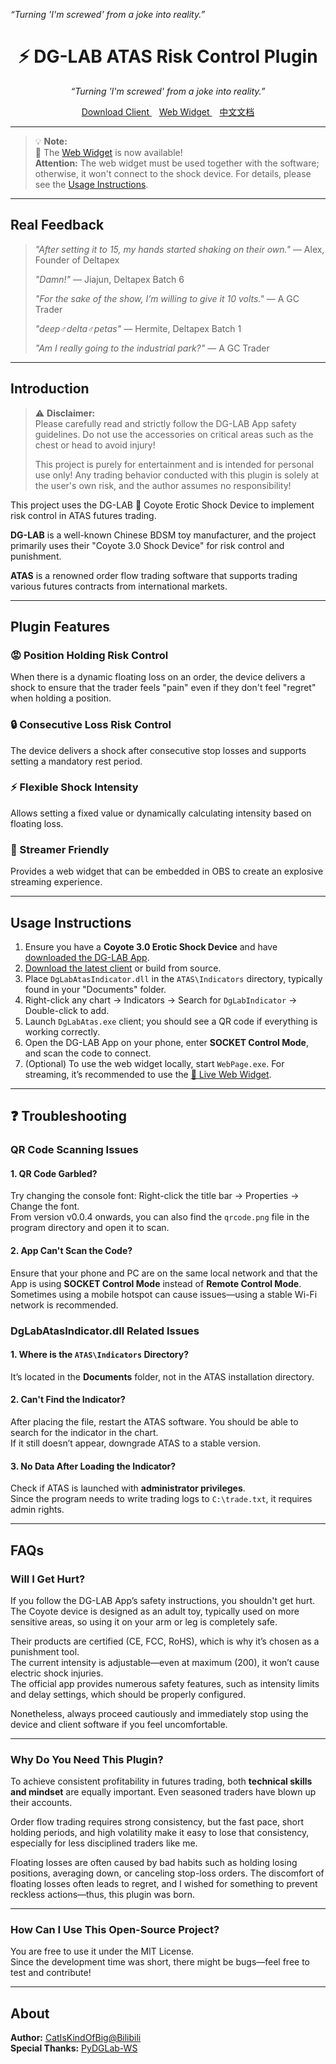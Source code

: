 <i>“Turning 'I'm screwed' from a joke into reality.”</i>

<h1 align="center">
  ⚡ DG-LAB ATAS Risk Control Plugin
</h1>

<p align="center">
  <i>“Turning 'I'm screwed' from a joke into reality.”</i>
</div>

<p align="center">
  <a href="https://github.com/Meeken1998/dg-lab-atas/releases">
    Download Client
  </a>
  <span>&nbsp&nbsp</span>
  <a href="https://meeken1998.github.io/dg-lab-atas">
    Web Widget
  </a>
  <span>&nbsp&nbsp</span>
  <a href="/README_CN.md">
    中文文档
  </a>
</p>

---

> 💡 **Note:**  
> 🤗 The [Web Widget](https://meeken1998.github.io/dg-lab-atas) is now available!  
> **Attention:** The web widget must be used together with the software; otherwise, it won't connect to the shock device. For details, please see the [Usage Instructions](#usage-instructions).

---

## Real Feedback

> _"After setting it to 15, my hands started shaking on their own."_ — Alex, Founder of Deltapex
>
> _"Damn!"_ — Jiajun, Deltapex Batch 6
>
> _"For the sake of the show, I’m willing to give it 10 volts."_ — A GC Trader
>
> _"deep♂delta♂petas"_ — Hermite, Deltapex Batch 1
>
> _"Am I really going to the industrial park?"_ — A GC Trader

---

## Introduction

> ⚠️ **Disclaimer:**  
> Please carefully read and strictly follow the DG-LAB App safety guidelines. Do not use the accessories on critical areas such as the chest or head to avoid injury!
>
> This project is purely for entertainment and is intended for personal use only! Any trading behavior conducted with this plugin is solely at the user's own risk, and the author assumes no responsibility!

This project uses the DG-LAB 🐺 Coyote Erotic Shock Device to implement risk control in ATAS futures trading.

**DG-LAB** is a well-known Chinese BDSM toy manufacturer, and the project primarily uses their "Coyote 3.0 Shock Device" for risk control and punishment.

**ATAS** is a renowned order flow trading software that supports trading various futures contracts from international markets.

---

## Plugin Features

### 😡 Position Holding Risk Control

When there is a dynamic floating loss on an order, the device delivers a shock to ensure that the trader feels "pain" even if they don't feel "regret" when holding a position.

### 🔒 Consecutive Loss Risk Control

The device delivers a shock after consecutive stop losses and supports setting a mandatory rest period.

### ⚡ Flexible Shock Intensity

Allows setting a fixed value or dynamically calculating intensity based on floating loss.

### 🎥 Streamer Friendly

Provides a web widget that can be embedded in OBS to create an explosive streaming experience.

---

## Usage Instructions

1. Ensure you have a **Coyote 3.0 Erotic Shock Device** and have [downloaded the DG-LAB App](https://www.dungeon-lab.com/app-download.php).
2. [Download the latest client](https://github.com/Meeken1998/dg-lab-atas/releases) or build from source.
3. Place `DgLabAtasIndicator.dll` in the `ATAS\Indicators` directory, typically found in your "Documents" folder.
4. Right-click any chart → Indicators → Search for `DgLabIndicator` → Double-click to add.
5. Launch `DgLabAtas.exe` client; you should see a QR code if everything is working correctly.
6. Open the DG-LAB App on your phone, enter **SOCKET Control Mode**, and scan the code to connect.
7. (Optional) To use the web widget locally, start `WebPage.exe`. For streaming, it’s recommended to use the [🤗 Live Web Widget](https://meeken1998.github.io/dg-lab-atas/index.html).

---

## ❓ Troubleshooting

### QR Code Scanning Issues

#### 1. QR Code Garbled?

Try changing the console font: Right-click the title bar → Properties → Change the font.  
From version v0.0.4 onwards, you can also find the `qrcode.png` file in the program directory and open it to scan.

#### 2. App Can't Scan the Code?

Ensure that your phone and PC are on the same local network and that the App is using **SOCKET Control Mode** instead of **Remote Control Mode**.  
Sometimes using a mobile hotspot can cause issues—using a stable Wi-Fi network is recommended.

### DgLabAtasIndicator.dll Related Issues

#### 1. Where is the `ATAS\Indicators` Directory?

It’s located in the **Documents** folder, not in the ATAS installation directory.

#### 2. Can't Find the Indicator?

After placing the file, restart the ATAS software. You should be able to search for the indicator in the chart.  
If it still doesn’t appear, downgrade ATAS to a stable version.

#### 3. No Data After Loading the Indicator?

Check if ATAS is launched with **administrator privileges**.  
Since the program needs to write trading logs to `C:\trade.txt`, it requires admin rights.

---

## FAQs

### Will I Get Hurt?

If you follow the DG-LAB App’s safety instructions, you shouldn't get hurt.  
The Coyote device is designed as an adult toy, typically used on more sensitive areas, so using it on your arm or leg is completely safe.

Their products are certified (CE, FCC, RoHS), which is why it’s chosen as a punishment tool.  
The current intensity is adjustable—even at maximum (200), it won’t cause electric shock injuries.  
The official app provides numerous safety features, such as intensity limits and delay settings, which should be properly configured.

Nonetheless, always proceed cautiously and immediately stop using the device and client software if you feel uncomfortable.

---

### Why Do You Need This Plugin?

To achieve consistent profitability in futures trading, both **technical skills and mindset** are equally important. Even seasoned traders have blown up their accounts.

Order flow trading requires strong consistency, but the fast pace, short holding periods, and high volatility make it easy to lose that consistency, especially for less disciplined traders like me.

Floating losses are often caused by bad habits such as holding losing positions, averaging down, or canceling stop-loss orders. The discomfort of floating losses often leads to regret, and I wished for something to prevent reckless actions—thus, this plugin was born.

---

### How Can I Use This Open-Source Project?

You are free to use it under the MIT License.  
Since the development time was short, there might be bugs—feel free to test and contribute!

---

## About

**Author:** [CatIsKindOfBig@Bilibili](https://space.bilibili.com/39903717)  
**Special Thanks:** [PyDGLab-WS](https://github.com/Ljzd-PRO/PyDGLab-WS)
